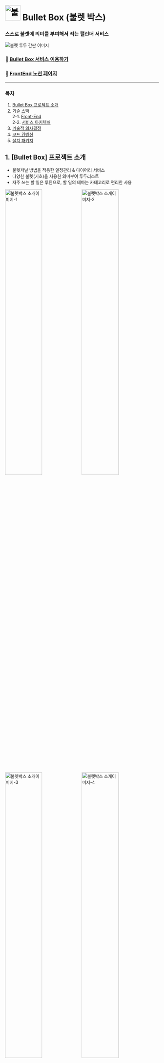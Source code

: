# <img width="50" alt="불렛박스 타이틀 이미지" src="https://user-images.githubusercontent.com/90745936/217717087-f38660df-ebd7-41de-bdf3-86079b522b77.png"> Bullet Box (불렛 박스)

### 스스로 불렛에 의미를 부여해서 적는 캘린더 서비스


![불렛 투두 간판 이미지](https://user-images.githubusercontent.com/90745936/217715941-6613b5c7-9d3e-4e37-b26a-88f8614c7cef.png)


### 📎 [Bullet Box 서비스 이용하기](https://bullet-box.com)

### 📎 [FrontEnd 노션 페이지](https://www.notion.so/1419ad4d03c54fb5937328ccbc6d7f66)


------

### 목차 

1. [Bullet Box 프로젝트 소개](#1-bullet-box-프로젝트-소개)
2. [기술 스택](#2-기술-스택) <br />
2-1. [Front-End](#-front-end) <br />
2-2. [서비스 아키텍처](#서비스-아키텍처)
3. [기술적 의사결정](#기술적-의사결정)
4. [코드 컨벤션](#코드-컨벤션)
5. [설치 패키지](#설치-패키지)

## 1. [Bullet Box] 프로젝트 소개
- 불렛저널 방법을 적용한 일정관리 & 다이어리 서비스
- 다양한 불렛(기호)을 사용한 의미부여 투두리스트
- 자주 쓰는 할 일은 루틴으로, 할 일의 테마는 카테고리로 편리한 사용

<img width="49%" alt="불렛박스 소개이미지-1" src="https://user-images.githubusercontent.com/90745936/217719491-4833a378-57a2-45cb-836d-41ff91c99d92.png">  <img width="49%" alt="불렛박스 소개이미지-2" src="https://user-images.githubusercontent.com/90745936/217719503-024b988e-42e3-4bfd-ab55-37174ed89c9a.png">
<br/>
<img width="49%" alt="불렛박스 소개이미지-3" src="https://user-images.githubusercontent.com/90745936/217719514-3112bb85-a103-47cc-828e-10190ef900e6.png">  <img width="49%" alt="불렛박스 소개이미지-4" src="https://user-images.githubusercontent.com/90745936/217719518-a234cdf7-c2df-4796-bf5b-b5a60780f718.png">

서비스 MVP 개발기간: 22.12.30. - 23.02.04.

## 2. 기술 스택 
### ✨ Front-End
<img src="https://img.shields.io/badge/JAVASCRIPT-F7DF1E?style=for-the-badge&logo=JavaScript&logoColor=white"> <img src="https://img.shields.io/badge/REACT-61DAFB?style=for-the-badge&logo=React&logoColor=white">
<img src="https://img.shields.io/badge/REACT ROUTER-CA4245?style=for-the-badge&logo=React Router&logoColor=white">
<img src="https://img.shields.io/badge/REDUX-764ABC?style=for-the-badge&logo=Redux&logoColor=white">
<img src="https://img.shields.io/badge/REDUX TOOLKIT-764ABC?style=for-the-badge&logo=Redux&logoColor=white">
<img src="https://img.shields.io/badge/STYLED COMPONENTS-DB7093?style=for-the-badge&logo=styled-components&logoColor=white">
<img src="https://img.shields.io/badge/YARN-2C8EBB?style=for-the-badge&logo=Yarn&logoColor=white">
<img src="https://img.shields.io/badge/AXIOS-5A29E4?style=for-the-badge&logo=Axios&logoColor=white">
<img src="https://img.shields.io/badge/HTML5-E34F26?style=for-the-badge&logo=HTML5&logoColor=white">
<img src="https://img.shields.io/badge/CSS3-1572B6?style=for-the-badge&logo=CSS3&logoColor=white">
<img src="https://img.shields.io/badge/AWS S3-569A31?style=for-the-badge&logo=Amazon S3&logoColor=white">

### 📏 Tool
<img src="https://img.shields.io/badge/GITHUB-181717?style=for-the-badge&logo=GitHub&logoColor=white"><img src="https://img.shields.io/badge/GIT-F05032?style=for-the-badge&logo=Git&logoColor=white">
<img src="https://img.shields.io/badge/SLACK-4A154B?style=for-the-badge&logo=Slack&logoColor=white">
<img src="https://img.shields.io/badge/NOTION-000000?style=for-the-badge&logo=Notion&logoColor=white">
<img src="https://img.shields.io/badge/FIGMA-F24E1E?style=for-the-badge&logo=figma&logoColor=white">
<img src="https://img.shields.io/badge/DIAGRAM IO-F08705?style=for-the-badge&logo=diagrams.net&logoColor=white">

<br />
<br />
<br />

### 서비스 아키텍처
![Service Architecture](https://user-images.githubusercontent.com/90745936/217726285-7bca8acc-9e4e-46df-8d58-545df395aeae.png)

## 기술적 의사결정
<div >
 <br />
 <div><b > 📌 Redux</b></div>
  <br />
  <div><b>• 요구사항</b></div>
  <br />
  <div>&nbsp&nbsp- 컴포넌트의 양이 많아짐에 따라서 전역 상태관리를 위해 필요</div>
  <br />
    <div><b>• 선택지</b></div>
  <br />
  <div>&nbsp&nbsp- Redux, Recoil</div>
  <br />
    <div><b>• 기술을 선택한 이유 및 근거</b></div>
  <br />
   <div>&nbsp &nbsp &nbsp프로젝트 규모에 비례해서 스코프가 커지면 컴포넌트의 구조도 복잡해지는 것은 불가피합니다. 이런 상황에서는 Props Drilling의 문제가 발생할 수 있기 때문에 전역 상태 관리를 통해서 문제를 해결할 수 있습니다.    
전역 상태 관리를 통해서 부모 컴포넌트에 props에 의존에서 벗어날 수 있기 때문에 자료를 가공하고 통신하는 작업 과정에서 유용하게 사용할 수 있습니다. <br /><br />
  <div>&nbsp &nbsp &nbsp프론트엔드 기술을 선택할 때는 트렌드와 관련된 부분을 간과할 수 없다고 생각합니다. 다양한 전역 상태관리 라이브러리가 존재하지만 여전히 Redux가 가장 높은 점유율을 가지고 있습니다. <br /><br />
&nbsp&nbsp&nbsp 이와 관련해서 Redux는 우선 검증된 신뢰성 있는 라이브러리이기 때문에 사용 시 안정성을 확보할 수 있습니다. 그리고 향후 주니어 개발자로서 업무를 진행하는 과정에서도 보편적으로 쓰이는 기술을 먼저 익혀서 프로젝트 참여에 도움이 될 것이라 생각합니다.<br /><br />
&nbsp&nbsp&nbsp 단순히 개인 프로젝트, 소규모 프로젝트 만을 위한 선택이라면 상대적으로 보일러 플레이트 코드량이 적고 미들웨어 패키지가 내장되어 있는 장점을 가진 Recoil을 선택할 수도 있으나 널리 사용되는 기술을 익히는 것이 우선이라 생각했기 때문에 Redux를 선택하게 되었습니다. <br />
  
  </div>
 </div>
  <br />
 <div><b > 📌 Styled-Components</b></div>
  <br />
  <div><b>• 요구사항</b></div>
  <br />
  <div>&nbsp&nbsp- 리액트 개발환경에서 CSS를 스타일링을 사용하기 위한 기술적 선택 필요</div>
  <br />
    <div><b>• 선택지</b></div>
  <br />
  <div>&nbsp&nbsp- Styled-Components, CSS Module</div>
  <br />
    <div><b>• 기술을 선택한 이유 및 근거</b></div>
  <br />
  <div>&nbsp &nbsp &nbsp컴포넌트 내에서 클래스명 선언없이 jsx태그를 만들면서 바로 사용할 수 있기 때문에 코드 가독성을 높이며 컴포넌트화 하여 재사용을 높일 수 있습니다. <br /><br />
&nbsp&nbsp&nbsp 클래스명을 따로 작성하지 않고 렌더링 시 자동으로 클래스 명이 생성되기 때문에 네이밍 충돌이 없습니다.<br /><br />
&nbsp&nbsp&nbsp props를 전달할 수 있기 때문에 동적인 스타일링을 간단하게 적용할 수 있습니다. <br />
</div>

<br /><br />

## 코드 컨벤션
 #### 1. **CSS**

- styled components ( 맨 아래에 코드 작성 )

#### 2. 폴더 이름규칙 ⇒ 소문자

#### 3. yarn 사용

#### 4. 파일명 이름규칙

- 자바스크립트와 HTML을 동시에 작성된 파일은 `.jsx`로 한다.
- 자바스크립트만 사용 → `.js`
- `.js` 파일명은 카멜 케이스 , `.jsx` 파일은 파스칼 케이스

#### 5.상태관리 ⇒ 리덕스, 리덕스 툴킷, 미들웨어 통신

#### 6. 함수명

- 카멜케이스
- 화살표 함수 사용

#### 7.  핸들러명 :

- 이름은 `___Handler` : 이벤트가 발생되었을 때 실행되는 실제 function

#### 8. Custom Hook

- Custom Hook의 이름은 `use___`

#### 폴더 경로 설정

![image](https://user-images.githubusercontent.com/99157565/217842470-01dc2cd7-43a1-4e6d-aa23-99cb2d7722cd.png)

<br/><br/>

## 설치 패키지
 - yarn add react - v18.2.0
- yarn add axios - v1.2.2
- yarn add redux react-redux - v8.0.5
- yarn add react-router-dom - v6.6.1
- yarn add styled-components - v5.3.6
- yarn add react-redux @reduxjs/toolkit - v1.9.1
- yarn add react-calendar - v4.0.0
- yarn add react-cookie - v4.1.1

<br/><br/>
## 팀원 소개

### Front-End

#### 👤 [최선호](https://github.com/suno0140)

#### 👤 [이철화](https://github.com/Pablaw)

